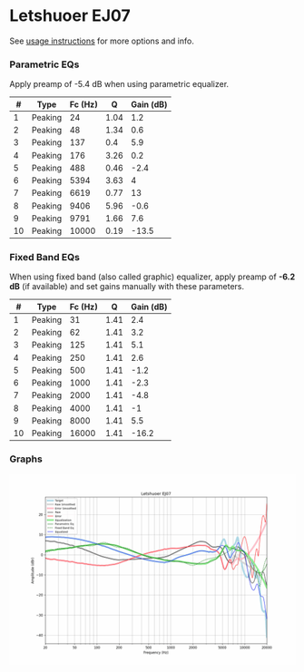 # Letshuoer EJ07
See [usage instructions](https://github.com/jaakkopasanen/AutoEq#usage) for more options and info.

### Parametric EQs
Apply preamp of -5.4 dB when using parametric equalizer.

|   # | Type    |   Fc (Hz) |    Q |   Gain (dB) |
|-----|---------|-----------|------|-------------|
|   1 | Peaking |        24 | 1.04 |         1.2 |
|   2 | Peaking |        48 | 1.34 |         0.6 |
|   3 | Peaking |       137 | 0.4  |         5.9 |
|   4 | Peaking |       176 | 3.26 |         0.2 |
|   5 | Peaking |       488 | 0.46 |        -2.4 |
|   6 | Peaking |      5394 | 3.63 |         4   |
|   7 | Peaking |      6619 | 0.77 |        13   |
|   8 | Peaking |      9406 | 5.96 |        -0.6 |
|   9 | Peaking |      9791 | 1.66 |         7.6 |
|  10 | Peaking |     10000 | 0.19 |       -13.5 |

### Fixed Band EQs
When using fixed band (also called graphic) equalizer, apply preamp of **-6.2 dB** (if available) and set gains manually with these parameters.

|   # | Type    |   Fc (Hz) |    Q |   Gain (dB) |
|-----|---------|-----------|------|-------------|
|   1 | Peaking |        31 | 1.41 |         2.4 |
|   2 | Peaking |        62 | 1.41 |         3.2 |
|   3 | Peaking |       125 | 1.41 |         5.1 |
|   4 | Peaking |       250 | 1.41 |         2.6 |
|   5 | Peaking |       500 | 1.41 |        -1.2 |
|   6 | Peaking |      1000 | 1.41 |        -2.3 |
|   7 | Peaking |      2000 | 1.41 |        -4.8 |
|   8 | Peaking |      4000 | 1.41 |        -1   |
|   9 | Peaking |      8000 | 1.41 |         5.5 |
|  10 | Peaking |     16000 | 1.41 |       -16.2 |

### Graphs
![](./Letshuoer%20EJ07.png)
